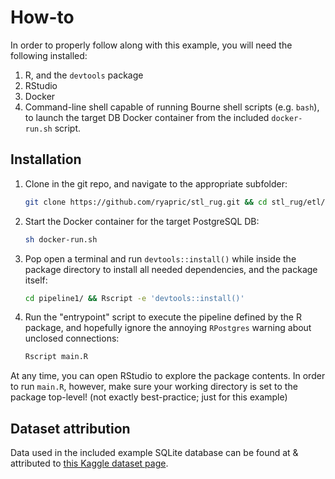 How-to
======

In order to properly follow along with this example, you will need the following
installed:

1. R, and the `devtools` package
1. RStudio
1. Docker
1. Command-line shell capable of running Bourne shell scripts (e.g. `bash`), to
   launch the target DB Docker container from the included `docker-run.sh`
   script.

Installation
------------

1. Clone in the git repo, and navigate to the appropriate subfolder:

    ```sh
    git clone https://github.com/ryapric/stl_rug.git && cd stl_rug/etl/
    ```

1. Start the Docker container for the target PostgreSQL DB:

    ```sh
    sh docker-run.sh
    ```

1. Pop open a terminal and run `devtools::install()` while inside the package
   directory to install all needed dependencies, and the package itself:

    ```sh
    cd pipeline1/ && Rscript -e 'devtools::install()'
    ```

1. Run the "entrypoint" script to execute the pipeline defined by the R package,
   and hopefully ignore the annoying `RPostgres` warning about unclosed
   connections:

    ```sh
    Rscript main.R
    ```

At any time, you can open RStudio to explore the package contents. In order to
run `main.R`, however, make sure your working directory is set to the package
top-level! (not exactly best-practice; just for this example)

Dataset attribution
-------------------

Data used in the included example SQLite database can be found at & attributed
to [this Kaggle dataset page](https://www.kaggle.com/gregorut/videogamesales).
